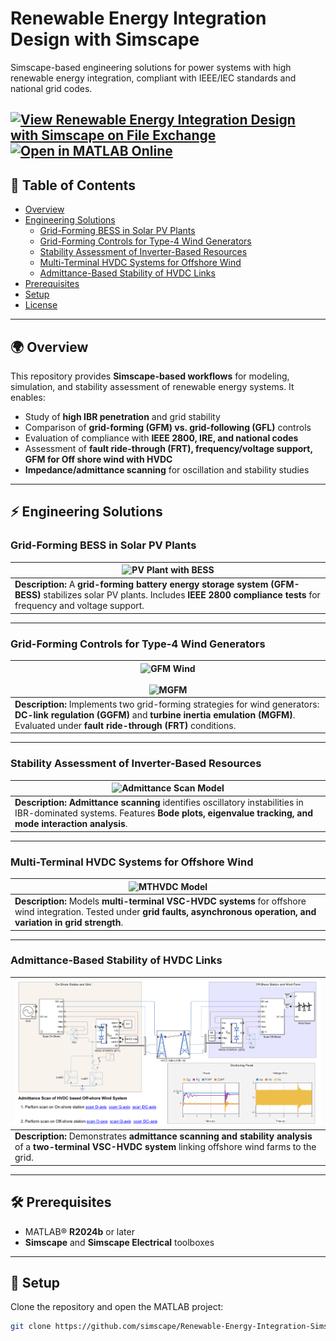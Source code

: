 # Renewable Energy Integration Design with Simscape  

Simscape-based engineering solutions for power systems with high renewable energy integration, compliant with IEEE/IEC standards and national grid codes.  

[![View ​Renewable Energy Integration Design with Simscape on File Exchange](https://www.mathworks.com/matlabcentral/images/matlab-file-exchange.svg)](https://www.mathworks.com/matlabcentral/fileexchange/123870-renewable-energy-integration-design-with-simscape)
[![Open in MATLAB Online](https://www.mathworks.com/images/responsive/global/open-in-matlab-online.svg)](https://matlab.mathworks.com/open/github/v1?repo=simscape/Renewable-Energy-Integration-Simscape)
---

## 📖 Table of Contents  

- [Overview](#overview)  
- [Engineering Solutions](#engineering-solutions)  
  - [Grid-Forming BESS in Solar PV Plants](#grid-forming-bess-in-solar-pv-plants)  
  - [Grid-Forming Controls for Type-4 Wind Generators](#grid-forming-controls-for-type-4-wind-generators)  
  - [Stability Assessment of Inverter-Based Resources](#stability-assessment-of-inverter-based-resources)  
  - [Multi-Terminal HVDC Systems for Offshore Wind](#multi-terminal-hvdc-systems-for-offshore-wind)  
  - [Admittance-Based Stability of HVDC Links](#admittance-based-stability-of-hvdc-links)  
- [Prerequisites](#prerequisites)  
- [Setup](#setup)  
- [License](#license)  

---

## 🌍 Overview  

This repository provides **Simscape-based workflows** for modeling, simulation, and stability assessment of renewable energy systems. It enables:  

- Study of **high IBR penetration** and grid stability  
- Comparison of **grid-forming (GFM) vs. grid-following (GFL)** controls  
- Evaluation of compliance with **IEEE 2800, IRE, and national codes**  
- Assessment of **fault ride-through (FRT), frequency/voltage support, GFM for Off shore wind with HVDC**  
- **Impedance/admittance scanning** for oscillation and stability studies  

---

## ⚡ Engineering Solutions  

### Grid-Forming BESS in Solar PV Plants  

| ![PV Plant with BESS](Pictures/SystemModel.png) |  
|-----------------------------------------------|  
| **Description:** A **grid-forming battery energy storage system (GFM-BESS)** stabilizes solar PV plants. Includes **IEEE 2800 compliance tests** for frequency and voltage support. |  

---

### Grid-Forming Controls for Type-4 Wind Generators  

| ![GFM Wind](Pictures/WindFarm.PNG) <br><br> ![MGFM](Pictures/MGFMwind.PNG) |  
|-----------------------------------------------------------------------------|  
| **Description:** Implements two grid-forming strategies for wind generators: **DC-link regulation (GGFM)** and **turbine inertia emulation (MGFM)**. Evaluated under **fault ride-through (FRT)** conditions. |  

---

### Stability Assessment of Inverter-Based Resources  

| ![Admittance Scan Model](Pictures/Admiscanmodel.png) |  
|--------------------------------------------------------------------------------------------------|  
| **Description:** **Admittance scanning** identifies oscillatory instabilities in IBR-dominated systems. Features **Bode plots, eigenvalue tracking, and mode interaction analysis**. |  

---

### Multi-Terminal HVDC Systems for Offshore Wind  

| ![MTHVDC Model](Pictures/HVDCModelGFM.png) |  
|---------------------------------------------|  
| **Description:** Models **multi-terminal VSC-HVDC systems** for offshore wind integration. Tested under **grid faults, asynchronous operation, and variation in grid strength**. |  

---

### Admittance-Based Stability of HVDC Links  

| ![AdmiHVDC Model](Pictures/HVDCScan.png) |  
|-------------------------------------------|  
| **Description:** Demonstrates **admittance scanning and stability analysis** of a **two-terminal VSC-HVDC system** linking offshore wind farms to the grid. |  

---

## 🛠️ Prerequisites  

- MATLAB® **R2024b** or later  
- **Simscape** and **Simscape Electrical** toolboxes  

---

## 🚀 Setup  

Clone the repository and open the MATLAB project:  

```bash
git clone https://github.com/simscape/Renewable-Energy-Integration-Simscape.git

